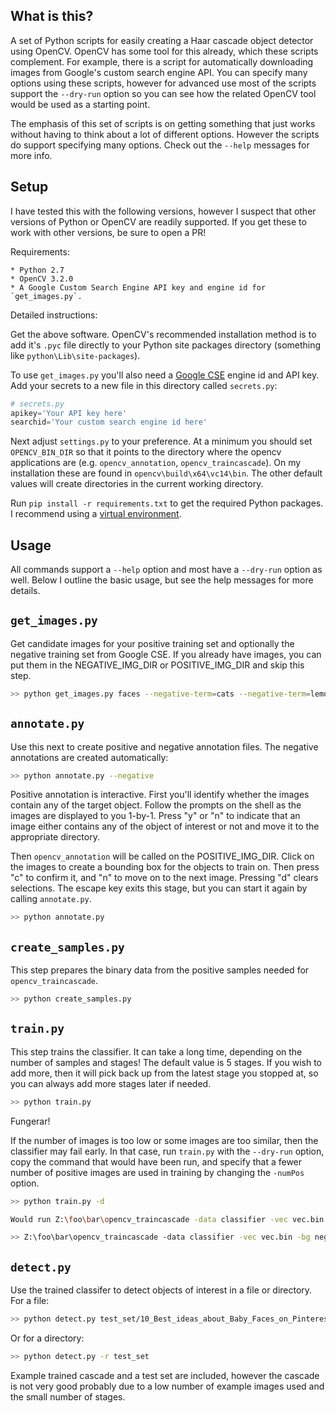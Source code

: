 ## What is this?

A set of Python scripts for easily creating a Haar cascade object detector using OpenCV.
OpenCV has some tool for this already, which these scripts complement.
For example, there is a script for automatically downloading images from Google's custom search engine API.
You can specify many options using these scripts, however for advanced use most of the scripts support the
`--dry-run` option so you can see how the related OpenCV tool would be used as a starting point.

The emphasis of this set of scripts is on getting something that just works without having to think about a lot of
different options. However the scripts do support specifying many options. Check out the `--help` messages
for more info.

## Setup

I have tested this with the following versions, however I suspect that other versions of Python or OpenCV
are readily supported. If you get these to work with other versions, be sure to open a PR!

Requirements:

    * Python 2.7
    * OpenCV 3.2.0
    * A Google Custom Search Engine API key and engine id for `get_images.py`.

Detailed instructions:

Get the above software. OpenCV's recommended installation method is to add it's `.pyc` file directly to your
Python site packages directory (something like `python\Lib\site-packages`).

To use `get_images.py` you'll also need a [Google CSE](https://developers.google.com/custom-search/) engine id and
API key. Add your secrets to a new file in this directory called `secrets.py`:

```python
# secrets.py
apikey='Your API key here'
searchid='Your custom search engine id here'
```

Next adjust `settings.py` to your preference. At a minimum you should set `OPENCV_BIN_DIR` so that it points to
the directory where the opencv applications are (e.g. `opencv_annotation`, `opencv_traincascade`). On my installation
these are found in `opencv\build\x64\vc14\bin`. The other default values will create directories in the current
working directory.

Run `pip install -r requirements.txt` to get the required Python packages.
I recommend using a [virtual environment](https://pypi.python.org/pypi/virtualenv).

## Usage

All commands support a `--help` option and most have a `--dry-run` option as well.
Below I outline the basic usage, but see the help messages for more details.

## `get_images.py`

Get candidate images for your positive training set and optionally the negative training set from Google CSE.
If you already have images, you can put them in the NEGATIVE_IMG_DIR or POSITIVE_IMG_DIR and skip this step.

```bash
>> python get_images.py faces --negative-term=cats --negative-term=lemons
```

## `annotate.py`

Use this next to create positive and negative annotation files. The negative annotations are created automatically:

```bash
>> python annotate.py --negative
```

Positive annotation is interactive.
First you'll identify whether the images contain any of the target object.
Follow the prompts on the shell as the images are displayed to you 1-by-1.
Press "y" or "n" to indicate that an image either contains any of the object of interest or not and move it to the
appropriate directory.

Then `opencv_annotation` will be called on the POSITIVE_IMG_DIR.
Click on the images to create a bounding box for the objects to train on. Then press "c" to confirm it, and "n" to
move on to the next image. Pressing "d" clears selections. The escape key exits this stage, but you can start it
again by calling `annotate.py`.

```bash
>> python annotate.py
```


## `create_samples.py`

This step prepares the binary data from the positive samples needed for `opencv_traincascade`.

```bash
>> python create_samples.py
```

## `train.py`

This step trains the classifier. It can take a long time, depending on the number of samples and stages!
The default value is 5 stages. If you wish to add more, then it will pick back up from the latest stage you stopped
at, so you can always add more stages later if needed.

```bash
>> python train.py
```

Fungerar!

If the number of images is too low or some images are too similar, then the classifier may fail early. In that case,
run `train.py` with the `--dry-run` option, copy the command that would have been run, and specify that a fewer
number of positive images are used in training by changing the `-numPos` option.

```bash
>> python train.py -d

Would run Z:\foo\bar\opencv_traincascade -data classifier -vec vec.bin -bg negatives.txt -numPos 68 -numNeg 140 -w 24 -h 24 -numStages 5

>> Z:\foo\bar\opencv_traincascade -data classifier -vec vec.bin -bg negatives.txt -numPos 40 -numNeg 140 -w 24 -h 24 -numStages 5
```

## `detect.py`

Use the trained classifer to detect objects of interest in a file or directory. For a file:

```bash
>> python detect.py test_set/10_Best_ideas_about_Baby_Faces_on_Pinterest_Beautiful_babies_.jpg
```

Or for a directory:

```bash
>> python detect.py -r test_set
```

Example trained cascade and a test set are included, however the cascade is not very good probably due to a low number
of example images used and the small number of stages.
